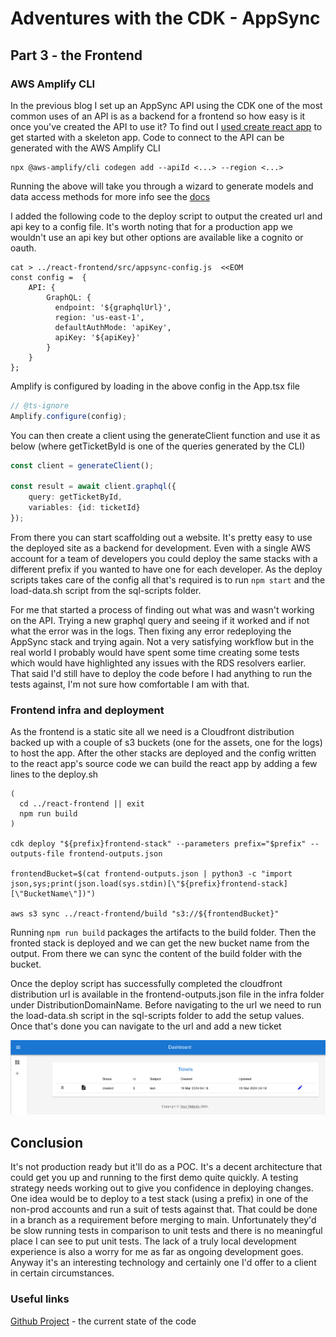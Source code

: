 # Adventures with the CDK - AppSync
## Part 3 - the Frontend
### AWS Amplify CLI
In the previous blog I set up an AppSync API using the CDK one of the most common uses of an API is as a backend for a 
frontend so how easy is it once you've created the API to use it? To find out I [used create react app](https://create-react-app.dev/)
to get started with a skeleton app. Code to connect to the API can be generated with the AWS Amplify CLI
```shell
npx @aws-amplify/cli codegen add --apiId <...> --region <...>
```
Running the above will take you through a wizard to generate models and data access methods for more info see the [docs](https://docs.amplify.aws/javascript/build-a-backend/graphqlapi/client-code-generation/)

I added the following code to the deploy script to output the created url and api key to a config file. It's worth noting 
that for a production app we wouldn't use an api key but other options are available like a cognito or oauth. 
```shell
cat > ../react-frontend/src/appsync-config.js  <<EOM
const config =  {
    API: {
        GraphQL: {
          endpoint: '${graphqlUrl}',
          region: 'us-east-1',
          defaultAuthMode: 'apiKey',
          apiKey: '${apiKey}'
        }
    }
};
```
Amplify is configured by loading in the above config in the App.tsx file
```typescript
// @ts-ignore
Amplify.configure(config);
```
You can then create a client using the generateClient function and use it as below (where getTicketById is one of the queries generated by the CLI)
```typescript
const client = generateClient();

const result = await client.graphql({
    query: getTicketById,
    variables: {id: ticketId}
});
```

From there you can start scaffolding out a website. It's pretty easy to use the deployed site as a backend for development.
Even with a single AWS account for a team of developers you could deploy the same stacks with a
different prefix if you wanted to have one for each developer. As the deploy scripts takes care of the config all that's
required is to run `npm start` and the load-data.sh script from the sql-scripts folder.

For me that started a process of finding out what was and wasn't working on the API. Trying a new graphql query and seeing
if it worked and if not what the error was in the logs. Then fixing any error redeploying the AppSync stack and trying again.
Not a very satisfying workflow but in the real world I probably would have spent some time creating some tests which would
have highlighted any issues with the RDS resolvers earlier. That said I'd still have to deploy the code before I had
anything to run the tests against, I'm not sure how comfortable I am with that. 

### Frontend infra and deployment
As the frontend is a static site all we need is a Cloudfront distribution backed up with a couple of s3 buckets (one for
the assets, one for the logs) to host the app. After the other stacks are deployed and the config written to the react
app's source code we can build the react app by adding a few lines to the deploy.sh 
```shell
(
  cd ../react-frontend || exit
  npm run build
)
  
cdk deploy "${prefix}frontend-stack" --parameters prefix="$prefix" --outputs-file frontend-outputs.json

frontendBucket=$(cat frontend-outputs.json | python3 -c "import json,sys;print(json.load(sys.stdin)[\"${prefix}frontend-stack][\"BucketName\"])")

aws s3 sync ../react-frontend/build "s3://${frontendBucket}"
```
Running `npm run build` packages the artifacts to the build folder. Then the fronted stack is deployed and we can get
the new bucket name from the output. From there we can sync the content of the build folder with the bucket.

Once the deploy script has successfully completed the cloudfront distribution url is available in the frontend-outputs.json
file in the infra folder under DistributionDomainName. Before navigating to the url we need to run the load-data.sh script
in the sql-scripts folder to add the setup values. Once that's done you can navigate to the url and add a new ticket

<img src="images/frontend-screenshot.png" />

## Conclusion
It's not production ready but it'll do as a POC. It's a decent architecture that could get you up and running to the
first demo quite quickly. A testing strategy needs working out to give you confidence in deploying changes.
One idea would be to deploy to a test stack (using a prefix) in one of the non-prod accounts and run a suit of tests against that.
That could be done in a branch as a requirement before merging to main. Unfortunately they'd be slow running tests in
comparison to unit tests and there is no meaningful place I can see to put unit tests. The lack of a truly local
development experience is also a worry for me as far as ongoing development goes. Anyway it's an interesting technology
and certainly one I'd offer to a client in certain circumstances.

### Useful links
[Github Project](https://github.com/sreymja/appsync-rds-cdk-template) - the current state of the code